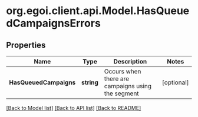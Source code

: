 # org.egoi.client.api.Model.HasQueuedCampaignsErrors
## Properties

Name | Type | Description | Notes
------------ | ------------- | ------------- | -------------
**HasQueuedCampaigns** | **string** | Occurs when there are campaigns using the segment | [optional] 

[[Back to Model list]](../README.md#documentation-for-models) [[Back to API list]](../README.md#documentation-for-api-endpoints) [[Back to README]](../README.md)

